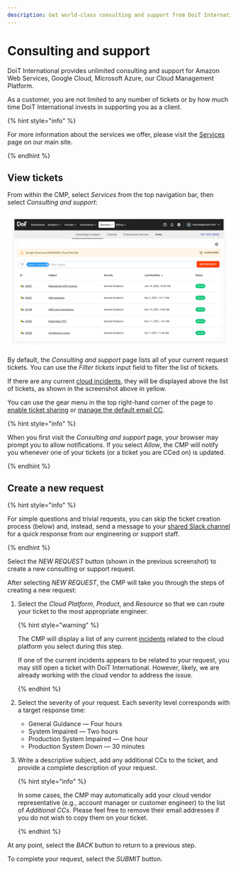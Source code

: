```yaml
---
description: Get world-class consulting and support from DoiT International
---
```


# Consulting and support

DoiT International provides unlimited consulting and support for Amazon Web Services, Google Cloud, Microsoft Azure, our Cloud Management Platform.

As a customer, you are not limited to any number of tickets or by how much time DoiT International invests in supporting you as a client.

{% hint style="info" %}

For more information about the services we offer, please visit the [Services](https://www.doit-intl.com/services/) page on our main site.

{% endhint %}

## View tickets

From within the CMP, select _Services_ from the top navigation bar, then select _Consulting and support_:

![A screenshot showing the _Consulting and support_ page](../../.gitbook/assets/cmp-services-consulting-support.png)

By default, the _Consulting and support_ page lists all of your current request tickets. You can use the _Filter tickets_ input field to filter the list of tickets.

If there are any current [cloud incidents](cloud-incidents.md), they will be displayed above the list of tickets, as shown in the screenshot above in yellow.

You can use the gear menu in the top right-hand corner of the page to [enable ticket sharing](ticket-sharing.md) or [manage the default email CC](manage-default-email-cc.md).

{% hint style="info" %}

When you first visit the _Consulting and support_ page, your browser may prompt you to allow notifications. If you select _Allow_, the CMP will notify you whenever one of your tickets (or a ticket you are CCed on) is updated.

{% endhint %}

## Create a new request

{% hint style="info" %}

For simple questions and trivial requests, you can skip the ticket creation process (below) and, instead, send a message to your [shared Slack channel](shared-slack-channel.md) for a quick response from our engineering or support staff.

{% endhint %}

Select the _NEW REQUEST_ button (shown in the previous screenshot) to create a new consulting or support request.

After selecting _NEW REQUEST_, the CMP will take you through the steps of creating a new request:

1. Select the _Cloud Platform_, _Product_, and _Resource_ so that we can route your ticket to the most appropriate engineer.

   {% hint style="warning" %}

   The CMP will display a list of any current [incidents](cloud-incidents.md) related to the cloud platform you select during this step.

   If one of the current incidents appears to be related to your request, you may still open a ticket with DoiT International. However, likely, we are already working with the cloud vendor to address the issue.

   {% endhint %}

2. Select the severity of your request. Each severity level corresponds with a target response time:

   * General Guidance &mdash; Four hours
   * System Impaired &mdash; Two hours
   * Production System Impaired &mdash; One hour
   * Production System Down &mdash; 30 minutes

3. Write a descriptive subject, add any additional CCs to the ticket, and provide a complete description of your request.

   {% hint style="info" %}

   In some cases, the CMP may automatically add your cloud vendor representative (e.g., account manager or customer engineer) to the list of _Additional CCs_. Please feel free to remove their email addresses if you do not wish to copy them on your ticket.

   {% endhint %}

At any point, select the _BACK_ button to return to a previous step.

To complete your request, select the _SUBMIT_ button.
